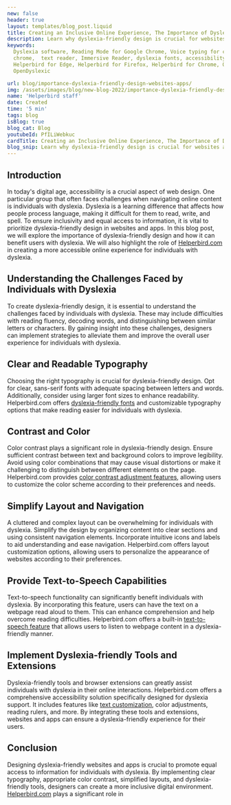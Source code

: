 ```yaml
---
new: false
header: true
layout: templates/blog_post.liquid
title: Creating an Inclusive Online Experience, The Importance of Dyslexia-friendly Design 
description: Learn why dyslexia-friendly design is crucial for websites and apps. Discover how Helperbird empowers individuals with dyslexia through customizable typography, color contrast adjustments, and dyslexia-friendly tools.
keywords:
  Dyslexia software, Reading Mode for Google Chrome, Voice typing for chrome, Text to speech for
  chrome,  text reader, Immersive Reader, dyslexia fonts, accessibility software, dyslexia software,
  Helperbird for Edge, Helperbird for Firefox, Helperbird for Chrome, Opendyslexic for Chrome,
  OpenDyslexic

url: blog/importance-dyslexia-friendly-design-websites-apps/
img: /assets/images/blog/new-blog-2022/importance-dyslexia-friendly-design-websites-apps.png
name: 'Helperbird staff'
date: Created
time: '5 min'
tags: blog
isBlog: true
blog_cat: Blog
youtubeId: PfILiWebkuc
cardTitle: Creating an Inclusive Online Experience, The Importance of Dyslexia-friendly Design 
blog_snip: Learn why dyslexia-friendly design is crucial for websites and apps. Discover how Helperbird empowers individuals with dyslexia through customizable typography, color contrast adjustments, and dyslexia-friendly tools.
---
```



## Introduction

In today's digital age, accessibility is a crucial aspect of web design. One particular group that often faces challenges when navigating online content is individuals with dyslexia. Dyslexia is a learning difference that affects how people process language, making it difficult for them to read, write, and spell. To ensure inclusivity and equal access to information, it is vital to prioritize dyslexia-friendly design in websites and apps. In this blog post, we will explore the importance of dyslexia-friendly design and how it can benefit users with dyslexia. We will also highlight the role of [Helperbird.com](https://www.helperbird.com/) in creating a more accessible online experience for individuals with dyslexia.

## Understanding the Challenges Faced by Individuals with Dyslexia

To create dyslexia-friendly design, it is essential to understand the challenges faced by individuals with dyslexia. These may include difficulties with reading fluency, decoding words, and distinguishing between similar letters or characters. By gaining insight into these challenges, designers can implement strategies to alleviate them and improve the overall user experience for individuals with dyslexia.

## Clear and Readable Typography

Choosing the right typography is crucial for dyslexia-friendly design. Opt for clear, sans-serif fonts with adequate spacing between letters and words. Additionally, consider using larger font sizes to enhance readability. Helperbird.com offers [dyslexia-friendly fonts](https://www.helperbird.com/features/fonts) and customizable typography options that make reading easier for individuals with dyslexia.

## Contrast and Color

Color contrast plays a significant role in dyslexia-friendly design. Ensure sufficient contrast between text and background colors to improve legibility. Avoid using color combinations that may cause visual distortions or make it challenging to distinguish between different elements on the page. Helperbird.com provides [color contrast adjustment features](https://www.helperbird.com/features/contrast), allowing users to customize the color scheme according to their preferences and needs.

## Simplify Layout and Navigation

A cluttered and complex layout can be overwhelming for individuals with dyslexia. Simplify the design by organizing content into clear sections and using consistent navigation elements. Incorporate intuitive icons and labels to aid understanding and ease navigation. Helperbird.com offers layout customization options, allowing users to personalize the appearance of websites according to their preferences.

## Provide Text-to-Speech Capabilities

Text-to-speech functionality can significantly benefit individuals with dyslexia. By incorporating this feature, users can have the text on a webpage read aloud to them. This can enhance comprehension and help overcome reading difficulties. Helperbird.com offers a built-in [text-to-speech feature](https://www.helperbird.com/features/text-to-speech) that allows users to listen to webpage content in a dyslexia-friendly manner.

## Implement Dyslexia-friendly Tools and Extensions

Dyslexia-friendly tools and browser extensions can greatly assist individuals with dyslexia in their online interactions. Helperbird.com offers a comprehensive accessibility solution specifically designed for dyslexia support. It includes features like [text customization](https://www.helperbird.com/features/text-customization), color adjustments, reading rulers, and more. By integrating these tools and extensions, websites and apps can ensure a dyslexia-friendly experience for their users.

## Conclusion

Designing dyslexia-friendly websites and apps is crucial to promote equal access to information for individuals with dyslexia. By implementing clear typography, appropriate color contrast, simplified layouts, and dyslexia-friendly tools, designers can create a more inclusive digital environment. [Helperbird.com](https://www.helperbird.com/) plays a significant role in
